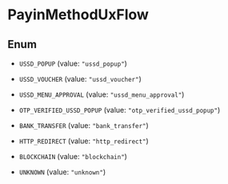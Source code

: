

# PayinMethodUxFlow

## Enum


* `USSD_POPUP` (value: `"ussd_popup"`)

* `USSD_VOUCHER` (value: `"ussd_voucher"`)

* `USSD_MENU_APPROVAL` (value: `"ussd_menu_approval"`)

* `OTP_VERIFIED_USSD_POPUP` (value: `"otp_verified_ussd_popup"`)

* `BANK_TRANSFER` (value: `"bank_transfer"`)

* `HTTP_REDIRECT` (value: `"http_redirect"`)

* `BLOCKCHAIN` (value: `"blockchain"`)

* `UNKNOWN` (value: `"unknown"`)



